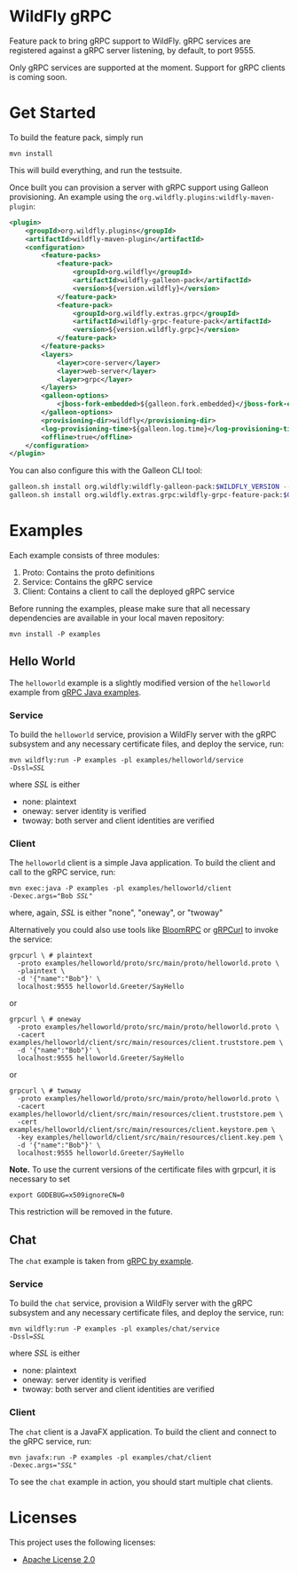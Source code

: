 # WildFly gRPC

Feature pack to bring gRPC support to WildFly. gRPC services are registered against a gRPC server listening, by default, to port 9555.

Only gRPC services are supported at the moment. Support for gRPC clients is coming soon.

# Get Started

To build the feature pack, simply run

```shell
mvn install
```

This will build everything, and run the testsuite.

Once built you can provision a server with gRPC support using Galleon provisioning. An example using the 
`org.wildfly.plugins:wildfly-maven-plugin`:

```xml
<plugin>
    <groupId>org.wildfly.plugins</groupId>
    <artifactId>wildfly-maven-plugin</artifactId>
    <configuration>
        <feature-packs>
            <feature-pack>
                <groupId>org.wildfly</groupId>
                <artifactId>wildfly-galleon-pack</artifactId>
                <version>${version.wildfly}</version>
            </feature-pack>
            <feature-pack>
                <groupId>org.wildfly.extras.grpc</groupId>
                <artifactId>wildfly-grpc-feature-pack</artifactId>
                <version>${version.wildfly.grpc}</version>
            </feature-pack>
        </feature-packs>
        <layers>
            <layer>core-server</layer>
            <layer>web-server</layer>
            <layer>grpc</layer>
        </layers>
        <galleon-options>
            <jboss-fork-embedded>${galleon.fork.embedded}</jboss-fork-embedded>
        </galleon-options>
        <provisioning-dir>wildfly</provisioning-dir>
        <log-provisioning-time>${galleon.log.time}</log-provisioning-time>
        <offline>true</offline>
    </configuration>
</plugin>
```

You can also configure this with the Galleon CLI tool:

```bash
galleon.sh install org.wildfly:wildfly-galleon-pack:$WILDFLY_VERSION --dir=wildfly-grpc
galleon.sh install org.wildfly.extras.grpc:wildfly-grpc-feature-pack:$GRPC_VERSION --dir=wildfly-grpc
```

# Examples

Each example consists of three modules:

1. Proto: Contains the proto definitions 
2. Service: Contains the gRPC service
3. Client: Contains a client to call the deployed gRPC service

Before running the examples, please make sure that all necessary dependencies are available in your local maven repository:

```shell
mvn install -P examples
```

## Hello World

The `helloworld` example is a slightly modified version of the `helloworld` example from [gRPC Java examples](https://github.com/grpc/grpc-java/tree/master/examples).

### Service

To build the `helloworld` service, provision a WildFly server with the gRPC subsystem and any necessary certificate files,
and deploy the service, run:

<code>mvn wildfly:run -P examples -pl examples/helloworld/service -Dssl=*SSL*</code>

where *SSL* is either

* none: plaintext
* oneway: server identity is verified
* twoway: both server and client identities are verified

### Client

The `helloworld` client is a simple Java application. To build the client and call to the gRPC service, run:

<code>mvn exec:java -P examples -pl examples/helloworld/client -Dexec.args="Bob *SSL*"</code>

where, again, *SSL* is either "none", "oneway", or "twoway"

Alternatively you could also use tools like [BloomRPC](https://github.com/uw-labs/bloomrpc)
or [gRPCurl](https://github.com/fullstorydev/grpcurl) to invoke the service:

```shell
grpcurl \ # plaintext
  -proto examples/helloworld/proto/src/main/proto/helloworld.proto \
  -plaintext \
  -d '{"name":"Bob"}' \
  localhost:9555 helloworld.Greeter/SayHello
```
or
```shell
grpcurl \ # oneway
  -proto examples/helloworld/proto/src/main/proto/helloworld.proto \
  -cacert examples/helloworld/client/src/main/resources/client.truststore.pem \
  -d '{"name":"Bob"}' \
  localhost:9555 helloworld.Greeter/SayHello
```
or
```shell
grpcurl \ # twoway
  -proto examples/helloworld/proto/src/main/proto/helloworld.proto \
  -cacert examples/helloworld/client/src/main/resources/client.truststore.pem \
  -cert examples/helloworld/client/src/main/resources/client.keystore.pem \
  -key examples/helloworld/client/src/main/resources/client.key.pem \
  -d '{"name":"Bob"}' \
  localhost:9555 helloworld.Greeter/SayHello
```
**Note.** To use the current versions of the certificate files with grpcurl, it is necessary to set

   <code>export GODEBUG=x509ignoreCN=0</code>

This restriction will be removed in the future.

## Chat

The `chat` example is taken from [gRPC by example](https://github.com/saturnism/grpc-by-example-java). 

### Service

To build the `chat` service, provision a WildFly server with the gRPC subsystem and any necessary certificate files,
and deploy the service, run:

<code>mvn wildfly:run -P examples -pl examples/chat/service -Dssl=*SSL*</code>

where *SSL* is either

* none: plaintext
* oneway: server identity is verified
* twoway: both server and client identities are verified


### Client

The `chat` client is a JavaFX application. To build the client and connect to the gRPC service, run:

<code>mvn javafx:run -P examples -pl examples/chat/client -Dexec.args="*SSL*"</code>

To see the `chat` example in action, you should start multiple chat clients. 

# Licenses

This project uses the following licenses:

* [Apache License 2.0](https://repository.jboss.org/licenses/apache-2.0.txt)
